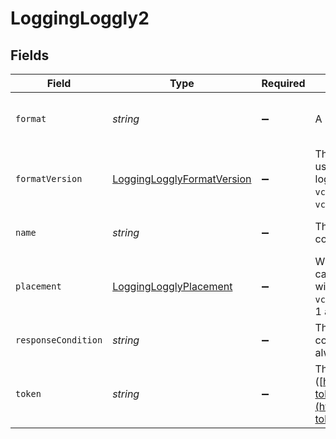 # LoggingLoggly2


## Fields

| Field                                                                                                                                                                                                                      | Type                                                                                                                                                                                                                       | Required                                                                                                                                                                                                                   | Description                                                                                                                                                                                                                | Example                                                                                                                                                                                                                    |
| -------------------------------------------------------------------------------------------------------------------------------------------------------------------------------------------------------------------------- | -------------------------------------------------------------------------------------------------------------------------------------------------------------------------------------------------------------------------- | -------------------------------------------------------------------------------------------------------------------------------------------------------------------------------------------------------------------------- | -------------------------------------------------------------------------------------------------------------------------------------------------------------------------------------------------------------------------- | -------------------------------------------------------------------------------------------------------------------------------------------------------------------------------------------------------------------------- |
| `format`                                                                                                                                                                                                                   | *string*                                                                                                                                                                                                                   | :heavy_minus_sign:                                                                                                                                                                                                         | A Fastly [log format string](https://docs.fastly.com/en/guides/custom-log-formats).                                                                                                                                        | %h %l %u %t "%r" %&gt;s %b                                                                                                                                                                                                 |
| `formatVersion`                                                                                                                                                                                                            | [LoggingLogglyFormatVersion](../../models/shared/logginglogglyformatversion.md)                                                                                                                                            | :heavy_minus_sign:                                                                                                                                                                                                         | The version of the custom logging format used for the configured endpoint. The logging call gets placed by default in `vcl_log` if `format_version` is set to `2` and in `vcl_deliver` if `format_version` is set to `1`.<br/> | 2                                                                                                                                                                                                                          |
| `name`                                                                                                                                                                                                                     | *string*                                                                                                                                                                                                                   | :heavy_minus_sign:                                                                                                                                                                                                         | The name for the real-time logging configuration.                                                                                                                                                                          | test-log-endpoint                                                                                                                                                                                                          |
| `placement`                                                                                                                                                                                                                | [LoggingLogglyPlacement](../../models/shared/logginglogglyplacement.md)                                                                                                                                                    | :heavy_minus_sign:                                                                                                                                                                                                         | Where in the generated VCL the logging call should be placed. If not set, endpoints with `format_version` of 2 are placed in `vcl_log` and those with `format_version` of 1 are placed in `vcl_deliver`.<br/>              | null                                                                                                                                                                                                                       |
| `responseCondition`                                                                                                                                                                                                        | *string*                                                                                                                                                                                                                   | :heavy_minus_sign:                                                                                                                                                                                                         | The name of an existing condition in the configured endpoint, or leave blank to always execute.                                                                                                                            | null                                                                                                                                                                                                                       |
| `token`                                                                                                                                                                                                                    | *string*                                                                                                                                                                                                                   | :heavy_minus_sign:                                                                                                                                                                                                         | The token to use for authentication ([https://www.loggly.com/docs/customer-token-authentication-token/](https://www.loggly.com/docs/customer-token-authentication-token/)).                                                |                                                                                                                                                                                                                            |